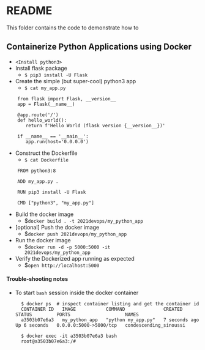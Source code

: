 # README
This folder contains the code to demonstrate how to

## Containerize Python Applications using Docker
- `<Install python3>`
- Install flask package
  -   <code>$ pip3 install -U Flask</code> 
- Create the simple (but super-cool) python3 app
  - <code>$ cat my_app.py</code>
```
    from flask import Flask, __version__ 
    app = Flask(__name__)

    @app.route('/')
    def hello_world():
       return f'Hello World (flask version {__version__})'

    if __name__ == '__main__':
       app.run(host='0.0.0.0')
```
- Construct the Dockerfile
  - <code>$ cat Dockerfile</code>
```
    FROM python3:8

    ADD my_app.py .

    RUN pip3 install -U Flask

    CMD ["python3", "my_app.py"]
```
- Build the docker image
  - $<code>docker build . -t 2021devops/my_python_app</code>																	
- [optional] Push the docker image
  - $<code>docker push 2021devops/my_python_app</code>
- Run the docker image
  - $<code>docker run -d -p 5000:5000 -it 2021devops/my_python_app</code>
- Verify the Dockerized app running as expected
  - $<code>open http://localhost:5000</code>
#### Trouble-shooting notes
- To start `bash` session inside the docker container
  ```
    $ docker ps  # inspect container listing and get the container id
    CONTAINER ID   IMAGE           COMMAND              CREATED         STATUS         PORTS                    NAMES
    a3503b07e6a3   my_python_app   "python my_app.py"   7 seconds ago   Up 6 seconds   0.0.0.0:5000->5000/tcp   condescending_sinoussi

    $ docker exec -it a3503b07e6a3 bash
    root@a3503b07e6a3:/#
  ```
